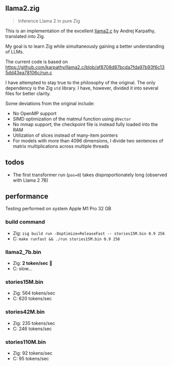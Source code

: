 ## llama2.zig

> Inference Llama 2 in pure Zig

This is an implementation of the excellent [llama2.c](https://github.com/karpathy/llama2.c) by
Andrej Karpathy, translated into Zig.

My goal is to learn Zig while simultaneously gaining a better understanding of LLMs.

The current code is based on
https://github.com/karpathy/llama2.c/blob/af8708d87bcda7fda97b93f6c135dd43ea78106c/run.c

I have attempted to stay true to the philosophy of the original. The only dependency is the Zig
`std` library. I have, however, divided it into several files for better clarity.

Some deviations from the original include:

- No OpenMP support
- SIMD optimization of the matmul function using `@Vector`
- No mmap support; the checkpoint file is instead fully loaded into the RAM
- Utilization of slices instead of many-item pointers
- For models with more than 4096 dimensions, I divide two sentences of matrix multiplications across
  multiple threads

## todos

- The first transformer run (`pos=0`) takes disproportionately long (observed with Llama 2 7B)

## performance

Testing performed on system Apple M1 Pro 32 GB

### build command

- Zig: `zig build run -Doptimize=ReleaseFast -- stories15M.bin 0.9 256`
- C: `make runfast && ./run stories15M.bin 0.9 256`

### llama2_7b.bin

- Zig: **2 token/sec** 🎉
- C: slow...

### stories15M.bin

- Zig: 564 tokens/sec
- C: 620 tokens/sec

### stories42M.bin

- Zig: 235 tokens/sec
- C: 246 tokens/sec

### stories110M.bin

- Zig: 92 tokens/sec
- C: 95 tokens/sec
